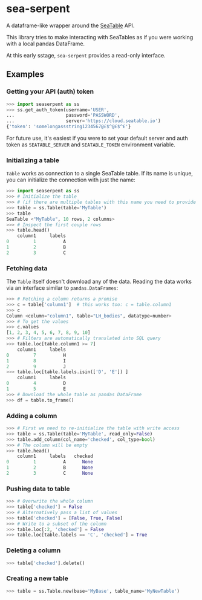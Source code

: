 # sea-serpent
A dataframe-like wrapper around the [SeaTable](https://seatable.io/en/) API.

This library tries to make interacting with SeaTables as if you were working
with a local pandas DataFrame.

At this early sstage, `sea-serpent` provides a read-only interface.

## Examples

### Getting your API (auth) token

```python
>>> import seaserpent as ss
>>> ss.get_auth_token(username='USER',
...                   password='PASSWORD',
...                   server='https://cloud.seatable.io')
{'token': 'somelongassstring1234567@£$^@£$^£'}
```

For future use, it's easiest if you were to set your default server and auth
token as `SEATABLE_SERVER` and `SEATABLE_TOKEN` environment variable.

### Initializing a table

`Table` works as connection to a single SeaTable table. If its name is unique,
you can initialize the connection with just the name:

```python
>>> import seaserpent as ss
>>> # Initialize the table
>>> # (if there are multiple tables with this name you need to provide more details)
>>> table = ss.Table(table='MyTable')
>>> table
SeaTable <"MyTable", 10 rows, 2 columns>
>>> # Inspect the first couple rows
>>> table.head()
    column1     labels
0         1          A
1         2          B
2         3          C
```

### Fetching data

The `Table` itself doesn't download any of the data. Reading the data works
via an interface similar to `pandas.DataFrames`:

```python
>>> # Fetching a column returns a promise
>>> c = table['column1']  # this works too: c = table.column1
>>> c
Column <column="column1", table="LH_bodies", datatype=number>
>>> # To get the values
>>> c.values
[1, 2, 3, 4, 5, 6, 7, 8, 9, 10]
>>> # Filters are automatically translated into SQL query
>>> table.loc[table.column1 >= 7]
    column1     labels
0         7          H
1         8          I
2         9          J
>>> table.loc[table.labels.isin(['D', 'E']) ]
    column1     labels
0         4          D
1         5          E
>>> # Download the whole table as pandas DataFrame
>>> df = table.to_frame()
```

### Adding a column

```python
>>> # First we need to re-initialize the table with write access
>>> table = ss.Table(table='MyTable', read_only=False)
>>> table.add_column(col_name='checked', col_type=bool)
>>> # The column will be empty
>>> table.head()
    column1     labels   checked
0         1          A      None
1         2          B      None
2         3          C      None
```

### Pushing data to table

```python
>>> # Overwrite the whole column
>>> table['checked'] = False
>>> # Alternatively pass a list of values
>>> table['checked'] = [False, True, False]
>>> # Write to a subset of the column
>>> table.loc[:2, 'checked'] = False
>>> table.loc[table.labels == 'C', 'checked'] = True
```

### Deleting a column

```python
>>> table['checked'].delete()
```

### Creating a new table

```python
>>> table = ss.Table.new(base='MyBase', table_name='MyNewTable')
```

